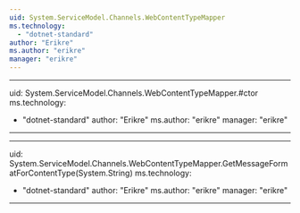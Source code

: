 ```yaml
---
uid: System.ServiceModel.Channels.WebContentTypeMapper
ms.technology: 
  - "dotnet-standard"
author: "Erikre"
ms.author: "erikre"
manager: "erikre"
---
```


---
uid: System.ServiceModel.Channels.WebContentTypeMapper.#ctor
ms.technology: 
  - "dotnet-standard"
author: "Erikre"
ms.author: "erikre"
manager: "erikre"
---

---
uid: System.ServiceModel.Channels.WebContentTypeMapper.GetMessageFormatForContentType(System.String)
ms.technology: 
  - "dotnet-standard"
author: "Erikre"
ms.author: "erikre"
manager: "erikre"
---
